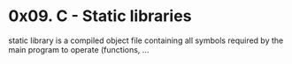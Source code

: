 # 0x09. C - Static libraries

static library is a compiled object file containing all symbols required by the main program to operate (functions, ...
